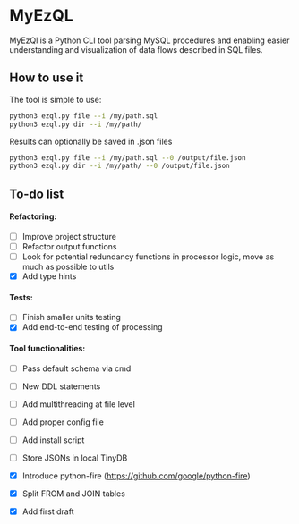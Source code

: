 # MyEzQL

MyEzQl is a Python CLI tool parsing MySQL procedures and enabling easier understanding and visualization of data flows 
described in SQL files.

## How to use it

The tool is simple to use:
```bash
python3 ezql.py file --i /my/path.sql
python3 ezql.py dir --i /my/path/
```
Results can optionally be saved in .json files 
```bash
python3 ezql.py file --i /my/path.sql --0 /output/file.json
python3 ezql.py dir --i /my/path/ --0 /output/file.json
```

## To-do list

#### Refactoring:
- [ ] Improve project structure
- [ ] Refactor output functions
- [ ] Look for potential redundancy functions in processor logic, move as much as possible to utils
- [x] Add type hints

#### Tests:
- [ ] Finish smaller units testing
- [x] Add end-to-end testing of processing

#### Tool functionalities:
- [ ] Pass default schema via cmd
- [ ] New DDL statements
- [ ] Add multithreading at file level
- [ ] Add proper config file
- [ ] Add install script
- [ ] Store JSONs in local TinyDB
- [x] Introduce python-fire (https://github.com/google/python-fire)
- [x] Split FROM and JOIN tables
- [x] Add first draft

